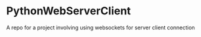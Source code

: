 # PythonWebServerClient
A repo for a project involving using websockets for server client connection
